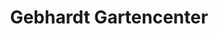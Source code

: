 ---
title: "Gebhardt Gartencenter"
url: /st-andrae-woerdern/gebhardt-gartencenter/
shop: Garten-Center
---